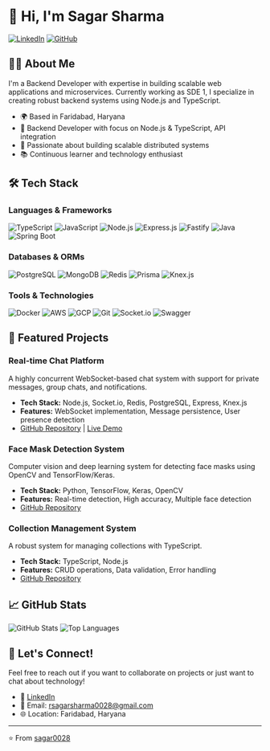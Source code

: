 # 👋 Hi, I'm Sagar Sharma

[![LinkedIn](https://img.shields.io/badge/LinkedIn-0077B5?style=for-the-badge&logo=linkedin&logoColor=white)](https://www.linkedin.com/in/sagar-sharma-b5ba31210/)
[![GitHub](https://img.shields.io/badge/GitHub-100000?style=for-the-badge&logo=github&logoColor=white)](https://github.com/sagar0028)

## 👨‍💻 About Me

I'm a Backend Developer with expertise in building scalable web applications and microservices. Currently working as SDE 1, I specialize in creating robust backend systems using Node.js and TypeScript.

- 🌍 Based in Faridabad, Haryana
- 💼 Backend Developer with focus on Node.js & TypeScript, API integration
- 🚀 Passionate about building scalable distributed systems
- 📚 Continuous learner and technology enthusiast


## 🛠️ Tech Stack

### Languages & Frameworks
![TypeScript](https://img.shields.io/badge/TypeScript-007ACC?style=for-the-badge&logo=typescript&logoColor=white)
![JavaScript](https://img.shields.io/badge/JavaScript-F7DF1E?style=for-the-badge&logo=javascript&logoColor=black)
![Node.js](https://img.shields.io/badge/Node.js-43853D?style=for-the-badge&logo=node.js&logoColor=white)
![Express.js](https://img.shields.io/badge/Express.js-404D59?style=for-the-badge)
![Fastify](https://img.shields.io/badge/Fastify-000000?style=for-the-badge&logo=fastify&logoColor=white)
![Java](https://img.shields.io/badge/Java-ED8B00?style=for-the-badge&logo=openjdk&logoColor=white)
![Spring Boot](https://img.shields.io/badge/Spring%20Boot-6DB33F?style=for-the-badge&logo=spring-boot&logoColor=white)


### Databases & ORMs
![PostgreSQL](https://img.shields.io/badge/PostgreSQL-316192?style=for-the-badge&logo=postgresql&logoColor=white)
![MongoDB](https://img.shields.io/badge/MongoDB-4EA94B?style=for-the-badge&logo=mongodb&logoColor=white)
![Redis](https://img.shields.io/badge/Redis-DC382D?style=for-the-badge&logo=redis&logoColor=white)
![Prisma](https://img.shields.io/badge/Prisma-2D3748?style=for-the-badge&logo=prisma&logoColor=white)
![Knex.js](https://img.shields.io/badge/Knex.js-E16426?style=for-the-badge)

### Tools & Technologies
![Docker](https://img.shields.io/badge/Docker-2496ED?style=for-the-badge&logo=docker&logoColor=white)
![AWS](https://img.shields.io/badge/AWS-232F3E?style=for-the-badge&logo=amazon-aws&logoColor=white)
![GCP](https://img.shields.io/badge/Google_Cloud-4285F4?style=for-the-badge&logo=google-cloud&logoColor=white)
![Git](https://img.shields.io/badge/Git-F05032?style=for-the-badge&logo=git&logoColor=white)
![Socket.io](https://img.shields.io/badge/Socket.io-010101?style=for-the-badge&logo=socket.io&logoColor=white)
![Swagger](https://img.shields.io/badge/Swagger-85EA2D?style=for-the-badge&logo=swagger&logoColor=black)


## 🚀 Featured Projects

### Real-time Chat Platform
A highly concurrent WebSocket-based chat system with support for private messages, group chats, and notifications.
- **Tech Stack:** Node.js, Socket.io, Redis, PostgreSQL, Express, Knex.js
- **Features:** WebSocket implementation, Message persistence, User presence detection
- [GitHub Repository](https://github.com/sagar0028/chat-backend) | [Live Demo](https://drive.google.com/file/d/1GkxPewQr5Vh5qNDki4cQ19CbvaHy34OM/view?usp=sharing)

### Face Mask Detection System
Computer vision and deep learning system for detecting face masks using OpenCV and TensorFlow/Keras.
- **Tech Stack:** Python, TensorFlow, Keras, OpenCV
- **Features:** Real-time detection, High accuracy, Multiple face detection
- [GitHub Repository](https://github.com/sagar0028/Face-Mask-Detection)

### Collection Management System
A robust system for managing collections with TypeScript.
- **Tech Stack:** TypeScript, Node.js
- **Features:** CRUD operations, Data validation, Error handling
- [GitHub Repository](https://github.com/sagar0028/collection-management-system)

## 📈 GitHub Stats

![GitHub Stats](https://github-readme-stats.vercel.app/api?username=sagar0028&show_icons=true&theme=radical)
![Top Languages](https://github-readme-stats.vercel.app/api/top-langs/?username=sagar0028&layout=compact&theme=radical)

## 🤝 Let's Connect!

Feel free to reach out if you want to collaborate on projects or just want to chat about technology!

- 💼 [LinkedIn](https://www.linkedin.com/in/sagar-sharma-b5ba31210/)
- 📧 Email: rsagarsharma0028@gmail.com
- 🌐 Location: Faridabad, Haryana

---
⭐️ From [sagar0028](https://github.com/sagar0028)

